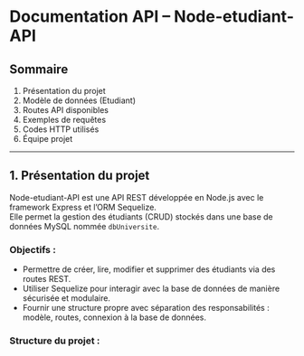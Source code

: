 # Documentation API – Node-etudiant-API

## Sommaire
1. Présentation du projet  
2. Modèle de données (Etudiant)  
3. Routes API disponibles  
4. Exemples de requêtes  
5. Codes HTTP utilisés  
6. Équipe projet  

---

## 1. Présentation du projet

Node-etudiant-API est une API REST développée en Node.js avec le framework Express et l’ORM Sequelize.  
Elle permet la gestion des étudiants (CRUD) stockés dans une base de données MySQL nommée `dbUniversite`.

### Objectifs :
- Permettre de créer, lire, modifier et supprimer des étudiants via des routes REST.
- Utiliser Sequelize pour interagir avec la base de données de manière sécurisée et modulaire.
- Fournir une structure propre avec séparation des responsabilités : modèle, routes, connexion à la base de données.

### Structure du projet :
